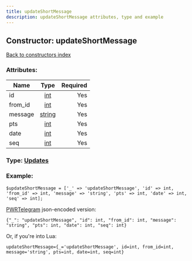 ```yaml
---
title: updateShortMessage
description: updateShortMessage attributes, type and example
---
```

## Constructor: updateShortMessage  
[Back to constructors index](index.md)



### Attributes:

| Name     |    Type       | Required |
|----------|:-------------:|---------:|
|id|[int](../types/int.md) | Yes|
|from\_id|[int](../types/int.md) | Yes|
|message|[string](../types/string.md) | Yes|
|pts|[int](../types/int.md) | Yes|
|date|[int](../types/int.md) | Yes|
|seq|[int](../types/int.md) | Yes|



### Type: [Updates](../types/Updates.md)


### Example:

```
$updateShortMessage = ['_' => 'updateShortMessage', 'id' => int, 'from_id' => int, 'message' => 'string', 'pts' => int, 'date' => int, 'seq' => int];
```  

[PWRTelegram](https://pwrtelegram.xyz) json-encoded version:

```
{"_": "updateShortMessage", "id": int, "from_id": int, "message": "string", "pts": int, "date": int, "seq": int}
```


Or, if you're into Lua:  


```
updateShortMessage={_='updateShortMessage', id=int, from_id=int, message='string', pts=int, date=int, seq=int}

```


